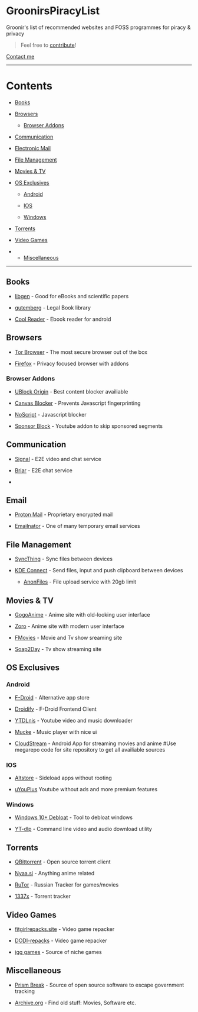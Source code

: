 # GroonirsPiracyList

Groonir's list of recommended websites and FOSS programmes for piracy &amp; privacy

> Feel free to [contribute](https://github.com/Groonir/GroonirsPiracyList/issues/new)!

[Contact me](mailto:8jf4n3r@proton.me)

-----------------

# Contents

- [Books](#books)

- [Browsers](#browsers)
     
   - [Browser Addons](#browser-addons)

- [Communication](#communication)

- [Electronic Mail](#email)

- [File Management](#file-management)

- [Movies & TV](#movies--tv)

- [OS Exclusives](#os-exclusives)

   - [Android](#android)
   
   - [IOS](#ios)
   
   - [Windows](#windows)

- [Torrents](#torrents)

- [Video Games](#video-games)

- - [Miscellaneous](#miscellaneous)

-----------------

## Books
- [libgen](https://libgen.rs) - Good for eBooks and scientific papers 

- [gutemberg](https://www.gutenberg.org/) - Legal Book library
  
- [Cool Reader](https://sourceforge.net/projects/crengine/) - Ebook reader for android

  
## Browsers

- [Tor Browser](https://www.torproject.org/) - The most secure browser out of the box

- [Firefox](https://firefox.com) - Privacy focused browser with addons



### Browser Addons

- [UBlock Origin](https://github.com/gorhill/uBlock) - Best content blocker availiable

- [Canvas Blocker](https://github.com/kkapsner/CanvasBlocker) - Prevents Javascript fingerprinting

- [NoScript](https://github.com/hackademix/noscript/) - Javascript blocker

- [Sponsor Block](https://github.com/ajayyy/SponsorBlock) - Youtube addon to skip sponsored segments

## Communication 

- [Signal](https://signal.org) - E2E video and chat service 

- [Briar](https://briar.org) - E2E chat service 

- 
 
## Email

  - [Proton Mail](https://proton.me/mail) - Proprietary encrypted mail
  
  - [Emailnator](https://emailnator.com) - One of many temporary email services
  

 
 ## File Management
 
- [SyncThing](https://syncthing.net/) - Sync files between devices

- [KDE Connect](https://kdeconnect.kde.org/) - Send files, input and push clipboard between devices

  - [AnonFiles](https://anonfiles.com/) - File upload service with 20gb limit

 
## Movies & TV

- [GogoAnime](https://gogoanime3.net) - Anime site with old-looking user interface

- [Zoro](https://aniwatch.to) - Anime site with modern user interface

- [FMovies](https://fmoviesz.to) - Movie and Tv show sreaming site

- [Soap2Day](https://soap2day.to) - Tv show streaming site



## OS Exclusives



### Android

- [F-Droid](https://f-droid.org/packages/org.fdroid.fdroid/) - Alternative app store

- [Droidify](https://f-droid.org/en/packages/com.looker.droidify/) - F-Droid Frontend Client

- [YTDLnis](https://github.com/deniscerri/ytdlnis) - Youtube video and music downloader

- [Mucke](https://github.com/moritz-weber/mucke) - Music player with nice ui

- [CloudStream](https://github.com/recloudstream/cloudstream) - Android App for streaming movies and anime #Use megarepo code for site repository to get all availiable sources


### IOS

- [Altstore](https://altstore.io/) - Sideload apps without rooting

- [uYouPlus](https://github.com/qnblackcat/uYouPlus/) Youtube without ads and more premium features

### Windows

- [Windows 10+ Debloat](https://github.com/LeDragoX/Win-Debloat-Tools) - Tool to debloat windows

- [YT-dlp](https://github.com/yt-dlp/yt-dlp) - Command line video and audio download utility

## Torrents

- [QBittorrent](https://qbittorrent.org) - Open source torrent client
  
- [Nyaa.si](https://nyaa.si) - Anything anime related

- [RuTor](http://rutor.info/) - Russian Tracker for games/movies

- [1337x](https://1337x.to/) - Torrent tracker



## Video Games

- [fitgirlrepacks.site](https://fitgirl-repacks.site/) - Video game repacker

- [DODI-repacks](https://dodi-repacks.site/) - Video game repacker

- [igg games](https://igg-games.com) - Source of niche games 


## Miscellaneous

- [Prism Break](https://prism-break.com) - Source of open source software to escape government tracking

- [Archive.org](https://archive.org) - Find old stuff: Movies, Software etc.




